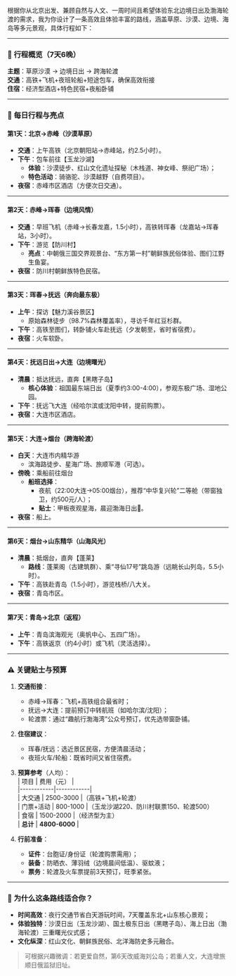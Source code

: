 根据你从北京出发、兼顾自然与人文、一周时间且希望体验东北边境日出及渤海轮渡的需求，我为你设计了一条高效且体验丰富的路线，涵盖草原、沙漠、边境、海岛等多元景观，具体行程如下：

---

### 🌄 **行程概览（7天6晚）**
**主题**：草原沙漠 → 边境日出 → 跨海轮渡  
**交通**：高铁+飞机+夜班轮船+短途包车，确保高效衔接  
**住宿**：经济型酒店+特色民宿+夜船卧铺  

---

### 📅 **每日行程与亮点**
#### **第1天：北京→赤峰（沙漠草原）**
- **交通**：上午高铁（北京朝阳站→赤峰站，约2.5小时）。
- **下午**：包车前往【玉龙沙湖】  
  - **体验**：沙漠徒步、红山文化遗址探秘（木栈道、神女峰、祭祀广场）；  
  - **特色活动**：骑骆驼、沙漠越野（自费项目）。
- **夜宿**：赤峰市区酒店（方便次日交通）。

---

#### **第2天：赤峰→珲春（边境风情）**
- **交通**：早班飞机（赤峰→长春龙嘉，1.5小时），高铁转珲春（龙嘉站→珲春站，3小时）。
- **下午**：游览【防川村】  
  - **亮点**：中朝俄三国交界观景台、“东方第一村”朝鲜族民俗体验、图们江野生鱼宴。
- **夜宿**：防川村朝鲜族特色民宿。

---

#### **第3天：珲春→抚远（奔向最东极）**
- **上午**：探访【魅力溪谷景区】  
  - 原始森林徒步（98.7%森林覆盖率），寻访千年红豆杉群。
- **下午**：高铁至图们，转卧铺火车赴抚远（夕发朝至，省时省宿费）。
- **夜宿**：火车软卧。

---

#### **第4天：抚远日出→大连（边境曙光）**
- **清晨**：抵达抚远，直奔【黑瞎子岛】  
  - **核心体验**：祖国最东端日出（夏季约3:00-4:00），参观东极广场、湿地公园。
- **下午**：抚远飞大连（经哈尔滨或沈阳中转，提前购票）。
- **夜宿**：大连市区酒店。

---

#### **第5天：大连→烟台（跨海轮渡）**
- **白天**：大连市内精华游  
  - 滨海路徒步、星海广场、旅顺军港（可选）。
- **傍晚**：乘船前往烟台  
  - **船班选择**：  
    - 夜航（22:00大连→05:00烟台），推荐“中华复兴轮”二等舱（带窗独卫，约500元/人）；  
    - **贴士**：甲板夜观星海，晨迎渤海日出🌅。
- **夜宿**：船上。

---

#### **第6天：烟台→山东精华（山海风光）**
- **清晨**：抵烟台，直奔【蓬莱】  
  - **路线**：蓬莱阁（古建筑群）、乘“寻仙17号”跳岛游（远眺长山列岛，5.5小时）。
- **下午**：高铁赴青岛（1.5小时），游览栈桥/八大关。
- **夜宿**：青岛市区。

---

#### **第7天：青岛→北京（返程）**
- **上午**：青岛滨海观光（奥帆中心、五四广场）。
- **下午**：高铁返京（约4小时）或飞机（灵活选择）。

---

### ⚠️ **关键贴士与预算**
1. **交通衔接**：  
   - 赤峰→珲春：飞机+高铁组合最省时；  
   - 抚远→大连：提前预订中转航班（如哈尔滨/沈阳）；  
   - 轮渡票：通过“趣航行渤海湾”公众号预订，优先选带窗卧铺。

2. **住宿建议**：  
   - 珲春/抚远：选近景区民宿，方便清晨活动；  
   - 夜班火车/轮船：既省时间又省住宿费。

3. **预算参考**（人均）：  
   | 项目       | 费用（元） |  
   |------------|------------|  
   | 大交通     | 2500-3000  |（高铁+飞机+轮渡）  
   | 门票+活动  | 800-1000   |（玉龙沙湖220、防川村联票150、轮渡500）  
   | 食宿       | 1500-2000  |（经济型为主）  
   | **总计**   | **4800-6000** |

4. **行前准备**：  
   - **证件**：台胞证/身份证（轮渡购票需用）；  
   - **装备**：防晒衣、薄羽绒（边境晨间低温）、驱蚊液；  
   - **票务**：轮渡及火车票提前3天预订，旺季紧张。

---

### 🌟 **为什么这条路线适合你？**
- **时间高效**：夜行交通节省白天游玩时间，7天覆盖东北+山东核心景观；  
- **体验独特**：沙漠日出（玉龙沙湖）、国土极东日出（黑瞎子岛）、海上日出（渤海轮渡）三重曙光仪式感；  
- **文化纵深**：红山文化、朝鲜族民俗、北洋海防史多元融合。  

> 可根据兴趣微调：若更爱自然，第6天改威海刘公岛；若重人文，大连增旅顺日俄监狱旧址。